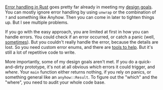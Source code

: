 [Error handling in Rust](/daily/2025-04-10) goes pretty far already in meeting
my [design goals](/daily/2025-04-09). You can mostly ignore error handling by
using `unwrap` or the combination of `?` and something like Anyhow. Then you can
come in later to tighten things up. But I see multiple problems.

If you go with the easy approach, you are limited at first in how you can handle
errors. You could check if an error occurred, or catch a panic (well,
[sometimes]). But you couldn't really handle the error, because the details are
lost. So you need custom error enums, and there are [tools to help]. But it's
still a lot of repetitive code to write.

More importantly, some of my design goals aren't met. If you do a
quick-and-dirty prototype, it's not at all obvious _which_ errors it could
trigger, and _where_. Your `main` function either returns nothing, if you rely
on panics, or something general like an `anyhow::Result`. To figure out the
"which" and the "where", you need to audit your whole code base.

[sometimes]: https://doc.rust-lang.org/std/panic/fn.catch_unwind.html#notes
[tools to help]: https://crates.io/crates/thiserror
